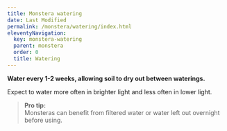 ```yaml
---
title: Monstera watering
date: Last Modified
permalink: /monstera/watering/index.html
eleventyNavigation:
  key: monstera-watering
  parent: monstera
  order: 0
  title: Watering
---
```

**Water every 1-2 weeks, allowing soil to dry out between waterings.**  

Expect to water more often in brighter light and less often in lower light. 

> **Pro tip:**  
> Monsteras can benefit from filtered water or water left out overnight before using.


